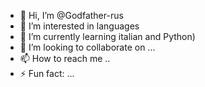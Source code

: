 - 👋 Hi, I’m @Godfather-rus
- 👀 I’m interested in languages
- 🌱 I’m currently learning italian and Python)
- 💞️ I’m looking to collaborate on ...
- 📫 How to reach me ..
- ⚡ Fun fact: ...

<!---
Godfather-rus/Godfather-rus is a ✨ special ✨ repository because its `README.md` (this file) appears on your GitHub profile.
You can click the Preview link to take a look at your changes.
--->

